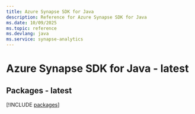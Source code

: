```yaml
---
title: Azure Synapse SDK for Java
description: Reference for Azure Synapse SDK for Java
ms.date: 10/09/2025
ms.topic: reference
ms.devlang: java
ms.service: synapse-analytics
---
```

# Azure Synapse SDK for Java - latest
## Packages - latest
[!INCLUDE [packages](synapse-index.md)]